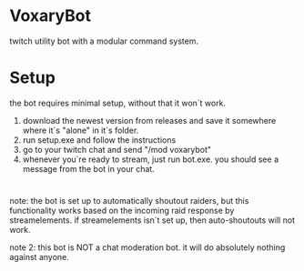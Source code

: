 # VoxaryBot
twitch utility bot with a modular command system.

# Setup
the bot requires minimal setup, without that it won´t work.
1. download the newest version from releases and save it somewhere where it´s "alone" in it´s folder.
2. run setup.exe and follow the instructions
3. go to your twitch chat and send "/mod voxarybot"
4. whenever you´re ready to stream, just run bot.exe. you should see a message from the bot in your chat.
#
note: the bot is set up to automatically shoutout raiders, but this functionality works based on the incoming raid response by streamelements. if streamelements isn´t set up, then auto-shoutouts will not work.

note 2: this bot is NOT a chat moderation bot. it will do absolutely nothing against anyone. 
